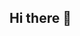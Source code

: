 ## Hi there 👋

<!--
**Matai10/Matai10** is a ✨ _special_ ✨ repository because its `README.md` (this file) appears on your GitHub profile.
## Aloha my name is matai i am a student at Chaminade university of Honolulu.
